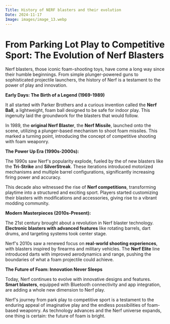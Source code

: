 ```yaml
---
Title: History of NERF blasters and their evolution
Date: 2024-11-17
Image: images/image_13.webp
---
```


# From Parking Lot Play to Competitive Sport: The Evolution of Nerf Blasters

Nerf blasters, those iconic foam-shooting toys, have come a long way since their humble beginnings. From simple plunger-powered guns to sophisticated projectile launchers, the history of Nerf is a testament to the power of play and innovation. 

**Early Days: The Birth of a Legend (1969-1989)**

It all started with Parker Brothers and a curious invention called the **Nerf Ball**, a lightweight, foam ball designed to be safe for indoor play. This ingenuity laid the groundwork for the blasters that would follow.

In 1989, the **original Nerf Blaster**, the **Nerf Missile**, launched onto the scene, utilizing a plunger-based mechanism to shoot foam missiles. This marked a turning point, introducing the concept of competitive shooting with foam weaponry.

**The Power Up Era (1990s-2000s):**

The 1990s saw Nerf's popularity explode, fueled by the  of new blasters like the **Tri-Strike** and **SilverStreak**. These iterations introduced motorized mechanisms and multiple barrel configurations, significantly increasing firing power and accuracy.

This decade also witnessed the rise of **Nerf competitions**, transforming playtime into a structured and exciting sport. Players started customizing their blasters with modifications and accessories, giving rise to a vibrant modding community.

**Modern Masterpieces (2010s-Present):**

The 21st century brought about a revolution in Nerf blaster technology.  **Electronic blasters with advanced features** like rotating barrels, dart drums, and targeting systems took center stage.

Nerf's 2010s saw a renewed focus on **real-world shooting experiences**, with blasters inspired by firearms and military vehicles. The **Nerf Elite** line introduced darts with improved aerodynamics and range, pushing the boundaries of what a foam projectile could achieve.

**The Future of Foam: Innovation Never Sleeps**

Today, Nerf continues to evolve with innovative designs and features. **Smart blasters**, equipped with Bluetooth connectivity and app integration,  are adding a whole new dimension to Nerf play.

Nerf's journey from park play to competitive sport is a testament to the enduring appeal of imaginative play and the endless possibilities of foam-based weaponry. As technology advances and the Nerf universe expands, one thing is certain: the future of foam is bright. 


 

